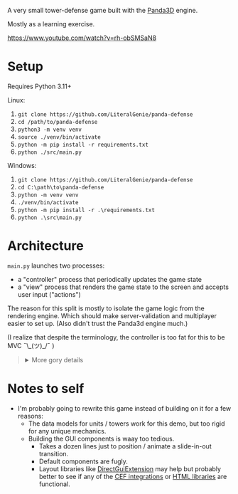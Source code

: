 A very small tower-defense game built with the [Panda3D](https://www.panda3d.org/) engine.

Mostly as a learning exercise.

https://www.youtube.com/watch?v=rh-obSMSaN8

# Setup

Requires Python 3.11+

Linux:
1. `git clone https://github.com/LiteralGenie/panda-defense`
1. `cd /path/to/panda-defense`
1. `python3 -m venv venv`
1. `source ./venv/bin/activate`
1. `python -m pip install -r requirements.txt`
1. `python ./src/main.py`

Windows:
1. `git clone https://github.com/LiteralGenie/panda-defense`
1. `cd C:\path\to\panda-defense`
1. `python -m venv venv`
1. `./venv/bin/activate`
1. `python -m pip install -r .\requirements.txt`
1. `python .\src\main.py`

# Architecture

`main.py` launches two processes:
  - a "controller" process that periodically updates the game state
  - a "view" process that renders the game state to the screen and accepts user input ("actions")

The reason for this split is mostly to isolate the game logic from the rendering engine. Which should make server-validation and multiplayer easier to set up.
(Also didn't trust the Panda3d engine much.)

(I realize that despite the terminology, the controller is too fat for this to be MVC ¯\\\_(ツ)_/¯ )

<blockquote>
<details>
<summary>More gory details</summary>

On each tick (250ms), the controller will...
   - check for actions from the view process
   - validate these actions and apply them to the current state (eg buying towers by subtracting gold)
   - apply other changes to the current game state (eg moving units)
   - emit all changes that occurred this tick to the view process

Although the game state is technically [one giant dictionary](https://github.com/LiteralGenie/panda-defense/blob/master/src/game/state/game_state.py), both the controller and view process interact with [proxy objects](https://github.com/LiteralGenie/panda-defense/blob/master/src/game/state/stateful_class.py) that point to small slices of this state (aka "models").

The view process will typically also generate a view instance for each model to hold rendering-related state (eg track active animations).
Invidual view instances (and gui components) are notified of changes to the underlying model via a global [RxPY](https://rxpy.readthedocs.io/en/latest/) pipe.
</details>
</blockquote>



# Notes to self

- I'm probably going to rewrite this game instead of building on it for a few reasons:
  - The data models for units / towers work for this demo, but too rigid for any unique mechanics.
  - Building the GUI components is waay too tedious.
    - Takes a dozen lines just to position / animate a slide-in-out transition. 
    - Default components are fugly.
    - Layout libraries like [DirectGuiExtension](https://github.com/fireclawthefox/DirectGuiExtension) may help but probably better to see if any of the [CEF integrations](https://github.com/Moguri/cefpanda) or [HTML libraries](https://github.com/libRocket/libRocket) are functional.
